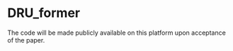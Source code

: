 # DRU_former
The code will be made publicly available on this platform upon acceptance of the paper.
